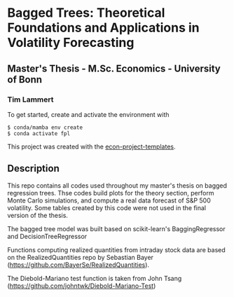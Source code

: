 # Bagged Trees: Theoretical Foundations and Applications in Volatility Forecasting
## Master's Thesis - M.Sc. Economics - University of Bonn
### Tim Lammert

To get started, create and activate the environment with

```console
$ conda/mamba env create
$ conda activate fpl
```

This project was created with the
[econ-project-templates](https://github.com/OpenSourceEconomics/econ-project-templates).

## Description

This repo contains all codes used throughout my master's thesis on bagged regression trees.
Thse codes build plots for the theory section, perform Monte Carlo simulations, and 
compute a real data forecast of S&P 500 volatility.
Some tables created by this code were not used in the final version of the thesis.

The bagged tree model was built based on scikit-learn's BaggingRegressor and DecisionTreeRegressor

Functions computing realized quantities from intraday stock data are based on the 
RealizedQuantities repo by Sebastian Bayer (https://github.com/BayerSe/RealizedQuantities).

The Diebold-Mariano test function is taken from John Tsang (https://github.com/johntwk/Diebold-Mariano-Test)



